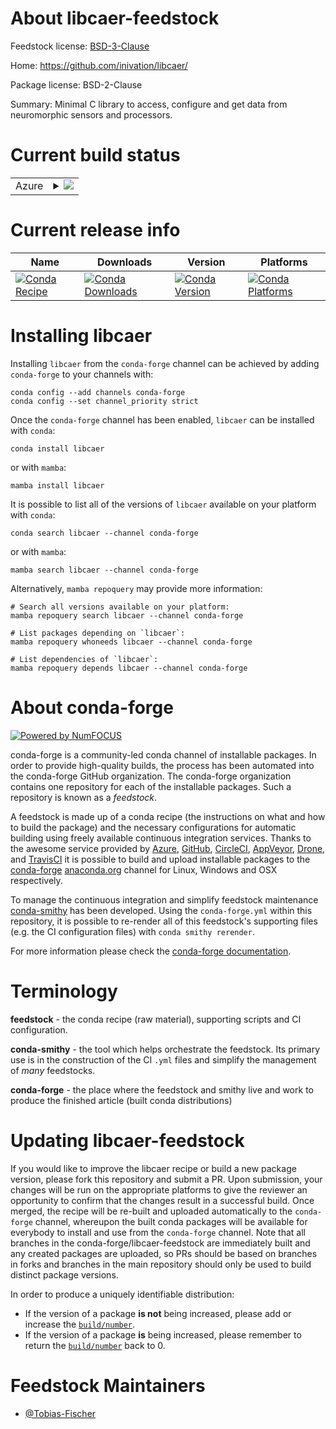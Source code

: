 About libcaer-feedstock
=======================

Feedstock license: [BSD-3-Clause](https://github.com/conda-forge/libcaer-feedstock/blob/main/LICENSE.txt)

Home: https://github.com/inivation/libcaer/

Package license: BSD-2-Clause

Summary: Minimal C library to access, configure and get data from neuromorphic sensors and processors.

Current build status
====================


<table>
    
  <tr>
    <td>Azure</td>
    <td>
      <details>
        <summary>
          <a href="https://dev.azure.com/conda-forge/feedstock-builds/_build/latest?definitionId=13230&branchName=main">
            <img src="https://dev.azure.com/conda-forge/feedstock-builds/_apis/build/status/libcaer-feedstock?branchName=main">
          </a>
        </summary>
        <table>
          <thead><tr><th>Variant</th><th>Status</th></tr></thead>
          <tbody><tr>
              <td>linux_64</td>
              <td>
                <a href="https://dev.azure.com/conda-forge/feedstock-builds/_build/latest?definitionId=13230&branchName=main">
                  <img src="https://dev.azure.com/conda-forge/feedstock-builds/_apis/build/status/libcaer-feedstock?branchName=main&jobName=linux&configuration=linux%20linux_64_" alt="variant">
                </a>
              </td>
            </tr><tr>
              <td>linux_aarch64</td>
              <td>
                <a href="https://dev.azure.com/conda-forge/feedstock-builds/_build/latest?definitionId=13230&branchName=main">
                  <img src="https://dev.azure.com/conda-forge/feedstock-builds/_apis/build/status/libcaer-feedstock?branchName=main&jobName=linux&configuration=linux%20linux_aarch64_" alt="variant">
                </a>
              </td>
            </tr><tr>
              <td>osx_64</td>
              <td>
                <a href="https://dev.azure.com/conda-forge/feedstock-builds/_build/latest?definitionId=13230&branchName=main">
                  <img src="https://dev.azure.com/conda-forge/feedstock-builds/_apis/build/status/libcaer-feedstock?branchName=main&jobName=osx&configuration=osx%20osx_64_" alt="variant">
                </a>
              </td>
            </tr><tr>
              <td>osx_arm64</td>
              <td>
                <a href="https://dev.azure.com/conda-forge/feedstock-builds/_build/latest?definitionId=13230&branchName=main">
                  <img src="https://dev.azure.com/conda-forge/feedstock-builds/_apis/build/status/libcaer-feedstock?branchName=main&jobName=osx&configuration=osx%20osx_arm64_" alt="variant">
                </a>
              </td>
            </tr>
          </tbody>
        </table>
      </details>
    </td>
  </tr>
</table>

Current release info
====================

| Name | Downloads | Version | Platforms |
| --- | --- | --- | --- |
| [![Conda Recipe](https://img.shields.io/badge/recipe-libcaer-green.svg)](https://anaconda.org/conda-forge/libcaer) | [![Conda Downloads](https://img.shields.io/conda/dn/conda-forge/libcaer.svg)](https://anaconda.org/conda-forge/libcaer) | [![Conda Version](https://img.shields.io/conda/vn/conda-forge/libcaer.svg)](https://anaconda.org/conda-forge/libcaer) | [![Conda Platforms](https://img.shields.io/conda/pn/conda-forge/libcaer.svg)](https://anaconda.org/conda-forge/libcaer) |

Installing libcaer
==================

Installing `libcaer` from the `conda-forge` channel can be achieved by adding `conda-forge` to your channels with:

```
conda config --add channels conda-forge
conda config --set channel_priority strict
```

Once the `conda-forge` channel has been enabled, `libcaer` can be installed with `conda`:

```
conda install libcaer
```

or with `mamba`:

```
mamba install libcaer
```

It is possible to list all of the versions of `libcaer` available on your platform with `conda`:

```
conda search libcaer --channel conda-forge
```

or with `mamba`:

```
mamba search libcaer --channel conda-forge
```

Alternatively, `mamba repoquery` may provide more information:

```
# Search all versions available on your platform:
mamba repoquery search libcaer --channel conda-forge

# List packages depending on `libcaer`:
mamba repoquery whoneeds libcaer --channel conda-forge

# List dependencies of `libcaer`:
mamba repoquery depends libcaer --channel conda-forge
```


About conda-forge
=================

[![Powered by
NumFOCUS](https://img.shields.io/badge/powered%20by-NumFOCUS-orange.svg?style=flat&colorA=E1523D&colorB=007D8A)](https://numfocus.org)

conda-forge is a community-led conda channel of installable packages.
In order to provide high-quality builds, the process has been automated into the
conda-forge GitHub organization. The conda-forge organization contains one repository
for each of the installable packages. Such a repository is known as a *feedstock*.

A feedstock is made up of a conda recipe (the instructions on what and how to build
the package) and the necessary configurations for automatic building using freely
available continuous integration services. Thanks to the awesome service provided by
[Azure](https://azure.microsoft.com/en-us/services/devops/), [GitHub](https://github.com/),
[CircleCI](https://circleci.com/), [AppVeyor](https://www.appveyor.com/),
[Drone](https://cloud.drone.io/welcome), and [TravisCI](https://travis-ci.com/)
it is possible to build and upload installable packages to the
[conda-forge](https://anaconda.org/conda-forge) [anaconda.org](https://anaconda.org/)
channel for Linux, Windows and OSX respectively.

To manage the continuous integration and simplify feedstock maintenance
[conda-smithy](https://github.com/conda-forge/conda-smithy) has been developed.
Using the ``conda-forge.yml`` within this repository, it is possible to re-render all of
this feedstock's supporting files (e.g. the CI configuration files) with ``conda smithy rerender``.

For more information please check the [conda-forge documentation](https://conda-forge.org/docs/).

Terminology
===========

**feedstock** - the conda recipe (raw material), supporting scripts and CI configuration.

**conda-smithy** - the tool which helps orchestrate the feedstock.
                   Its primary use is in the construction of the CI ``.yml`` files
                   and simplify the management of *many* feedstocks.

**conda-forge** - the place where the feedstock and smithy live and work to
                  produce the finished article (built conda distributions)


Updating libcaer-feedstock
==========================

If you would like to improve the libcaer recipe or build a new
package version, please fork this repository and submit a PR. Upon submission,
your changes will be run on the appropriate platforms to give the reviewer an
opportunity to confirm that the changes result in a successful build. Once
merged, the recipe will be re-built and uploaded automatically to the
`conda-forge` channel, whereupon the built conda packages will be available for
everybody to install and use from the `conda-forge` channel.
Note that all branches in the conda-forge/libcaer-feedstock are
immediately built and any created packages are uploaded, so PRs should be based
on branches in forks and branches in the main repository should only be used to
build distinct package versions.

In order to produce a uniquely identifiable distribution:
 * If the version of a package **is not** being increased, please add or increase
   the [``build/number``](https://docs.conda.io/projects/conda-build/en/latest/resources/define-metadata.html#build-number-and-string).
 * If the version of a package **is** being increased, please remember to return
   the [``build/number``](https://docs.conda.io/projects/conda-build/en/latest/resources/define-metadata.html#build-number-and-string)
   back to 0.

Feedstock Maintainers
=====================

* [@Tobias-Fischer](https://github.com/Tobias-Fischer/)

